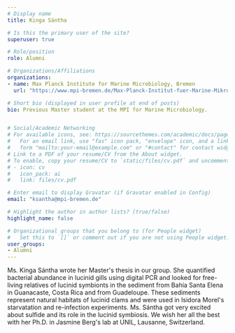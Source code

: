 ```yaml
---
# Display name
title: Kinga Sántha

# Is this the primary user of the site?
superuser: true

# Role/position
role: Alumni

# Organizations/Affiliations
organizations:
- name: Max Planck Institute for Marine Microbiology, Bremen
  url: "https://www.mpi-bremen.de/Max-Planck-Institut-fuer-Marine-Mikrobiologie-in-Bremen.html"

# Short bio (displayed in user profile at end of posts)
bio: Previous Master student at the MPI for Marine Microbiology.


# Social/Academic Networking
# For available icons, see: https://sourcethemes.com/academic/docs/page-builder/#icons
#   For an email link, use "fas" icon pack, "envelope" icon, and a link in the
#   form "mailto:your-email@example.com" or "#contact" for contact widget.
# Link to a PDF of your resume/CV from the About widget.
# To enable, copy your resume/CV to `static/files/cv.pdf` and uncomment the lines below.
# - icon: cv
#   icon_pack: ai
#   link: files/cv.pdf

# Enter email to display Gravatar (if Gravatar enabled in Config)
email: "ksantha@mpi-bremen.de"

# Highlight the author in author lists? (true/false)
highlight_name: false

# Organizational groups that you belong to (for People widget)
#   Set this to `[]` or comment out if you are not using People widget.
user_groups:
- Alumni
---
```


Ms. Kinga Sántha wrote her Master's thesis in our group. She quantified bacterial abundance in lucinid gills using digital PCR and looked for free-living relatives of lucinid symbionts in the sediment from Bahía Santa Elena in Guanacaste, Costa Rica and from Guadeloupe. These sediments represent natural habitats of lucinid clams and were used in Isidora Morel's starvatation and re-infection experiments. Ms. Sántha got very excited about sulfide and its role in the lucinid symbiosis. We wish her all the best with her Ph.D. in Jasmine Berg's lab at UNIL, Lausanne, Switzerland.
